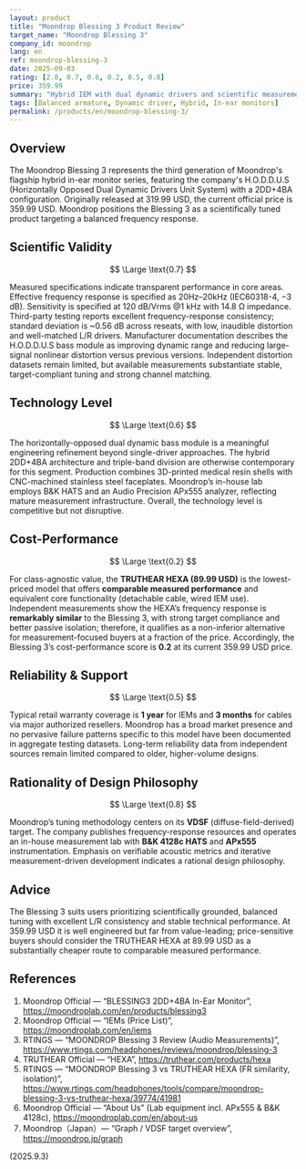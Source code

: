 ```yaml
---
layout: product
title: "Moondrop Blessing 3 Product Review"
target_name: "Moondrop Blessing 3"
company_id: moondrop
lang: en
ref: moondrop-blessing-3
date: 2025-09-03
rating: [2.8, 0.7, 0.6, 0.2, 0.5, 0.8]
price: 359.99
summary: "Hybrid IEM with dual dynamic drivers and scientific measurement-based tuning philosophy, though cost-performance suffers against rapidly advancing budget alternatives."
tags: [Balanced armature, Dynamic driver, Hybrid, In-ear monitors]
permalink: /products/en/moondrop-blessing-3/
---
```

## Overview

The Moondrop Blessing 3 represents the third generation of Moondrop's flagship hybrid in-ear monitor series, featuring the company's H.O.D.D.U.S (Horizontally Opposed Dual Dynamic Drivers Unit System) with a 2DD+4BA configuration. Originally released at 319.99 USD, the current official price is 359.99 USD. Moondrop positions the Blessing 3 as a scientifically tuned product targeting a balanced frequency response.

## Scientific Validity

$$ \Large \text{0.7} $$

Measured specifications indicate transparent performance in core areas. Effective frequency response is specified as 20Hz–20kHz (IEC60318-4, −3 dB). Sensitivity is specified at 120 dB/Vrms @1 kHz with 14.8 Ω impedance. Third-party testing reports excellent frequency-response consistency; standard deviation is ~0.56 dB across reseats, with low, inaudible distortion and well-matched L/R drivers. Manufacturer documentation describes the H.O.D.D.U.S bass module as improving dynamic range and reducing large-signal nonlinear distortion versus previous versions. Independent distortion datasets remain limited, but available measurements substantiate stable, target-compliant tuning and strong channel matching.

## Technology Level

$$ \Large \text{0.6} $$

The horizontally-opposed dual dynamic bass module is a meaningful engineering refinement beyond single-driver approaches. The hybrid 2DD+4BA architecture and triple-band division are otherwise contemporary for this segment. Production combines 3D-printed medical resin shells with CNC-machined stainless steel faceplates. Moondrop’s in-house lab employs B&K HATS and an Audio Precision APx555 analyzer, reflecting mature measurement infrastructure. Overall, the technology level is competitive but not disruptive.

## Cost-Performance

$$ \Large \text{0.2} $$

For class-agnostic value, the **TRUTHEAR HEXA (89.99 USD)** is the lowest-priced model that offers **comparable measured performance** and equivalent core functionality (detachable cable, wired IEM use). Independent measurements show the HEXA’s frequency response is **remarkably similar** to the Blessing 3, with strong target compliance and better passive isolation; therefore, it qualifies as a non-inferior alternative for measurement-focused buyers at a fraction of the price. Accordingly, the Blessing 3’s cost-performance score is **0.2** at its current 359.99 USD price.

## Reliability & Support

$$ \Large \text{0.5} $$

Typical retail warranty coverage is **1 year** for IEMs and **3 months** for cables via major authorized resellers. Moondrop has a broad market presence and no pervasive failure patterns specific to this model have been documented in aggregate testing datasets. Long-term reliability data from independent sources remain limited compared to older, higher-volume designs.

## Rationality of Design Philosophy

$$ \Large \text{0.8} $$

Moondrop’s tuning methodology centers on its **VDSF** (diffuse-field-derived) target. The company publishes frequency-response resources and operates an in-house measurement lab with **B&K 4128c HATS** and **APx555** instrumentation. Emphasis on verifiable acoustic metrics and iterative measurement-driven development indicates a rational design philosophy.

## Advice

The Blessing 3 suits users prioritizing scientifically grounded, balanced tuning with excellent L/R consistency and stable technical performance. At 359.99 USD it is well engineered but far from value-leading; price-sensitive buyers should consider the TRUTHEAR HEXA at 89.99 USD as a substantially cheaper route to comparable measured performance.

## References

1. Moondrop Official — “BLESSING3 2DD+4BA In-Ear Monitor”, https://moondroplab.com/en/products/blessing3
2. Moondrop Official — “IEMs (Price List)”, https://moondroplab.com/en/iems
3. RTINGS — “MOONDROP Blessing 3 Review (Audio Measurements)”, https://www.rtings.com/headphones/reviews/moondrop/blessing-3
4. TRUTHEAR Official — “HEXA”, https://truthear.com/products/hexa
5. RTINGS — “MOONDROP Blessing 3 vs TRUTHEAR HEXA (FR similarity, isolation)”, https://www.rtings.com/headphones/tools/compare/moondrop-blessing-3-vs-truthear-hexa/39774/41981
6. Moondrop Official — “About Us” (Lab equipment incl. APx555 & B&K 4128c), https://moondroplab.com/en/about-us
7. Moondrop（Japan）— “Graph / VDSF target overview”, https://moondrop.jp/graph


(2025.9.3)